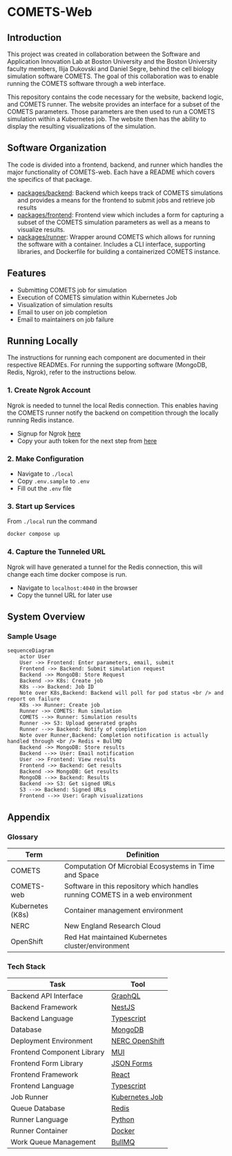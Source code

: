 # COMETS-Web

## Introduction

This project was created in collaboration between the Software and Application Innovation Lab at Boston University and the Boston University faculty members, Ilija Dukovski and Daniel Segre, behind the cell biology simulation software COMETS. The goal of this collaboration was to enable running the COMETS software through a web interface.

This repository contains the code necessary for the website, backend logic, and COMETS runner. The website provides an interface for a subset of the COMETS parameters. Those parameters are then used to run a COMETS simulation within a Kubernetes job. The website then has the ability to display the resulting visualizations of the simulation.

## Software Organization

The code is divided into a frontend, backend, and runner which handles the major functionality of COMETS-web. Each have a README which covers the specifics of that package.

* [packages/backend](./packages/backend/README.md): Backend which keeps track of COMETS simulations and provides a means for the frontend to submit jobs and retrieve job results
* [packages/frontend](./packages/frontend/README.md): Frontend view which includes a form for capturing a subset of the COMETS simulation parameters as well as a means to visualize results.
* [packages/runner](./packages/runner/README.md): Wrapper around COMETS which allows for running the software with a container. Includes a CLI interface, supporting libraries, and Dockerfile for building a containerized COMETS instance.

## Features

* Submitting COMETS job for simulation
* Execution of COMETS simulation within Kubernetes Job
* Visualization of simulation results
* Email to user on job completion
* Email to maintainers on job failure

## Running Locally

The instructions for running each component are documented in their respective READMEs. For running the supporting software (MongoDB, Redis, Ngrok), refer to the instructions below.

### 1. Create Ngrok Account

Ngrok is needed to tunnel the local Redis connection. This enables having the COMETS runner notify the backend on competition through the locally running Redis instance.

* Signup for Ngrok [here](https://dashboard.ngrok.com/signup)
* Copy your auth token for the next step from [here](https://dashboard.ngrok.com/get-started/your-authtoken)

### 2. Make Configuration

* Navigate to `./local`
* Copy `.env.sample` to `.env`
* Fill out the `.env` file 

### 3. Start up Services

From `./local` run the command

```bash
docker compose up
```

### 4. Capture the Tunneled URL

Ngrok will have generated a tunnel for the Redis connection, this will change each time docker compose is run.

* Navigate to `localhost:4040` in the browser
* Copy the tunnel URL for later use

## System Overview

### Sample Usage

```mermaid
sequenceDiagram
	actor User
	User ->> Frontend: Enter parameters, email, submit
	Frontend ->> Backend: Submit simulation request
	Backend ->> MongoDB: Store Request
	Backend ->> K8s: Create job
	K8s -->> Backend: Job ID
	Note over K8s,Backend: Backend will poll for pod status <br /> and report on failure
	K8s ->> Runner: Create job
	Runner ->> COMETS: Run simulation
	COMETS -->> Runner: Simulation results
	Runner ->> S3: Upload generated graphs
	Runner -->> Backend: Notify of completion
	Note over Runner,Backend: Completion notification is actually handled through <br /> Redis + BullMQ
	Backend ->> MongoDB: Store results
	Backend -->> User: Email notification
	User ->> Frontend: View results
	Frontend ->> Backend: Get results
	Backend ->> MongoDB: Get results
	MongoDB -->> Backend: Results
	Backend ->> S3: Get signed URLs
	S3 -->> Backend: Signed URLs
	Frontend -->> User: Graph visualizations
```



## Appendix

### Glossary

| Term             | Definition                                                   |
| ---------------- | ------------------------------------------------------------ |
| COMETS           | Computation Of Microbial Ecosystems in Time and Space        |
| COMETS-web       | Software in this repository which handles running COMETS in a web environment |
| Kubernetes (K8s) | Container management environment                             |
| NERC             | New England Research Cloud                                   |
| OpenShift        | Red Hat maintained Kubernetes cluster/environment            |

### Tech Stack

| Task                       | Tool                                                         |
| -------------------------- | ------------------------------------------------------------ |
| Backend API Interface      | [GraphQL](https://graphql.org/)                              |
| Backend Framework          | [NestJS](https://nestjs.com/)                                |
| Backend Language           | [Typescript](https://www.typescriptlang.org/)                |
| Database                   | [MongoDB](https://www.mongodb.com/)                          |
| Deployment Environment     | [NERC OpenShift](https://nerc-project.github.io/nerc-docs/openshift/) |
| Frontend Component Library | [MUI](https://mui.com/)                                      |
| Frontend Form Library      | [JSON Forms](https://jsonforms.io/)                          |
| Frontend Framework         | [React](https://react.dev/)                                  |
| Frontend Language          | [Typescript](https://www.typescriptlang.org/)                |
| Job Runner                 | [Kubernetes Job](https://kubernetes.io/docs/concepts/workloads/controllers/job/) |
| Queue Database             | [Redis](https://redis.io/)                                   |
| Runner Language            | [Python](https://www.python.org/)                            |
| Runner Container           | [Docker](https://www.docker.com/)                            |
| Work Queue Management      | [BullMQ](https://docs.bullmq.io/)                            |



